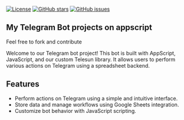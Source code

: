 [![License](https://img.shields.io/badge/license-MIT-blue.svg)](LICENSE.md)
[![GitHub stars](https://img.shields.io/github/stars/your-repo.svg)](https://github.com/pal-oe/stargazers)
[![GitHub issues](https://img.shields.io/github/issues/your-repo.svg)](https://github.com/pal-oe/issues)

## My Telegram Bot projects on appscript

 Feel free to fork and contribute

Welcome to our Telegram bot project! This bot is built with AppScript, JavaScript, and our custom Telesun library. It allows users to perform various actions on Telegram using a spreadsheet backend.

## Features

- Perform actions on Telegram using a simple and intuitive interface.
- Store data and manage workflows using Google Sheets integration.
- Customize bot behavior with JavaScript scripting.
